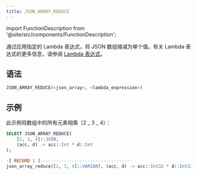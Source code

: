 ```yaml
---
title: JSON_ARRAY_REDUCE
---
```


import FunctionDescription from '@site/src/components/FunctionDescription';

<FunctionDescription description="引入或更新: v1.2.644"/>

通过应用指定的 Lambda 表达式，将 JSON 数组缩减为单个值。有关 Lambda 表达式的更多信息，请参阅 [Lambda 表达式](../../00-sql-reference/42-lambda-expressions.md)。

## 语法

```sql
JSON_ARRAY_REDUCE(<json_array>, <lambda_expression>)
```

## 示例

此示例将数组中的所有元素相乘（2 _ 3 _ 4）：

```sql
SELECT JSON_ARRAY_REDUCE(
    [2, 3, 4]::JSON,
    (acc, d) -> acc::Int * d::Int
);

-[ RECORD 1 ]-----------------------------------
json_array_reduce([2, 3, 4]::VARIANT, (acc, d) -> acc::Int32 * d::Int32): 24
```
